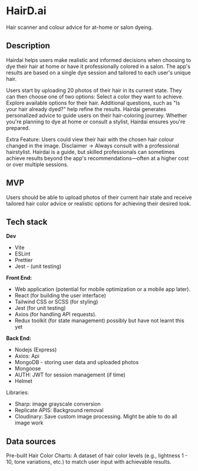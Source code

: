 # HairD.ai
Hair scanner and colour advice for at-home or salon dyeing.

## Description
Hairdai helps users make realistic and informed decisions when choosing to dye their hair at home or have it professionally colored in a salon. The app's results are based on a single dye session and tailored to each user's unique hair.

Users start by uploading 20 photos of their hair in its current state. They can then choose one of two options:
Select a color they want to achieve.
Explore available options for their hair.
Additional questions, such as "Is your hair already dyed?" help refine the results.
Hairdai generates personalized advice to guide users on their hair-coloring journey. Whether you're planning to dye at home or consult a stylist, Hairdai ensures you're prepared.

Extra Feature: Users could view their hair with the chosen hair colour changed in the image.
Disclaimer -> Always consult with a professional hairstylist. Hairdai is a guide, but skilled professionals can sometimes achieve results beyond the app's recommendations—often at a higher cost or over multiple sessions.

## MVP
Users should be able to upload photos of their current hair state and receive tailored hair color advice or realistic options for achieving their desired look.

## Tech stack

**Dev**
- Vite
- ESLint
- Prettier
- Jest - (unit testing)


**Front End:**
- Web application (potential for mobile optimization or a mobile app later).
- React (for building the user interface)
- Tailwind CSS or SCSS (for styling)
- Jest (for unit testing)
- Axios (for handling API requests).
- Redux toolkit (for state management) possibly but have not learnt this yet

**Back End:**
- Nodejs (Express)
- Axios: Api
- MongoDB - storing user data and uploaded photos
- Mongoose
- AUTH: JWT for session management (if time)
- Helmet

Libraries:
- Sharp: image grayscale conversion
- Replicate APIS: Background removal
- Cloudinary: Save custom image processing. Might be able to do all image work

## Data sources
Pre-built Hair Color Charts:
A dataset of hair color levels (e.g., lightness 1 - 10, tone variations, etc.) to match user input with achievable results.

